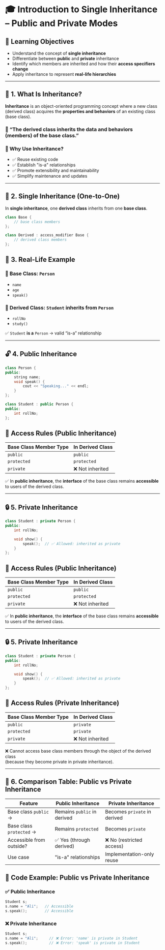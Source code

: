 # 🎓 Introduction to Single Inheritance – Public and Private Modes

## 🎯 Learning Objectives

- Understand the concept of **single inheritance**
- Differentiate between **public** and **private** inheritance
- Identify which members are inherited and how their **access specifiers change**
- Apply inheritance to represent **real-life hierarchies**

---

## 📌 1. What Is Inheritance?

**Inheritance** is an object-oriented programming concept where a new class  
(derived class) acquires the **properties and behaviors** of an existing class (base class).

### 🧠 “The derived class inherits the data and behaviors (members) of the base class.”

### 🔹 Why Use Inheritance?

- ✅ Reuse existing code
- ✅ Establish "is-a" relationships
- ✅ Promote extensibility and maintainability
- ✅ Simplify maintenance and updates

---

## 🧱 2. Single Inheritance (One-to-One)

In **single inheritance**, one **derived class** inherits from one **base class**.

```cpp
class Base {
    // base class members
};

class Derived : access_modifier Base {
    // derived class members
};
```
## 🧠 3. Real-Life Example

### 🔸 Base Class: `Person`
- `name`
- `age`
- `speak()`

### 🔸 Derived Class: `Student` inherits from `Person`
- `rollNo`
- `study()`

✅ `Student` **is a** `Person` → valid “is-a” relationship

---

## 🔓 4. Public Inheritance

```cpp
class Person {
public:
    string name;
    void speak() {
        cout << "Speaking..." << endl;
    }
};

class Student : public Person {
public:
    int rollNo;
};
```
## 🔹 Access Rules (Public Inheritance)

| Base Class Member Type | In Derived Class |
|------------------------|------------------|
| `public`               | `public`         |
| `protected`            | `protected`      |
| `private`              | ❌ Not inherited |

✅ In **public inheritance**, the **interface** of the base class remains **accessible** to users of the derived class.

---

## 🔒 5. Private Inheritance

```cpp
class Student : private Person {
public:
    int rollNo;

    void show() {
        speak();  // ✅ Allowed: inherited as private
    }
};
```
## 🔹 Access Rules (Public Inheritance)

| Base Class Member Type | In Derived Class |
|------------------------|------------------|
| `public`               | `public`         |
| `protected`            | `protected`      |
| `private`              | ❌ Not inherited |

✅ In **public inheritance**, the **interface** of the base class remains **accessible** to users of the derived class.

---

## 🔒 5. Private Inheritance

```cpp
class Student : private Person {
public:
    int rollNo;

    void show() {
        speak();  // ✅ Allowed: inherited as private
    }
};
```
## 🔹 Access Rules (Private Inheritance)

| Base Class Member Type | In Derived Class |
|------------------------|------------------|
| `public`               | `private`        |
| `protected`            | `private`        |
| `private`              | ❌ Not inherited  |

❌ Cannot access base class members through the object of the derived class  
(because they become private in private inheritance).

---

## 🔁 6. Comparison Table: Public vs Private Inheritance

| Feature                      | **Public Inheritance**     | **Private Inheritance**        |
|------------------------------|-----------------------------|---------------------------------|
| Base class `public` →        | Remains `public` in derived | Becomes `private` in derived    |
| Base class `protected` →     | Remains `protected`         | Becomes `private`               |
| Accessible from outside?     | ✅ Yes (through derived)     | ❌ No (restricted access)        |
| Use case                     | "is-a" relationships        | Implementation-only reuse       |
## 📝 Code Example: Public vs Private Inheritance

### ✅ Public Inheritance

```cpp
Student s;
s.name = "Ali";   // Accessible
s.speak();        // Accessible
```
### ❌ Private Inheritance

```cpp
Student s;
s.name = "Ali";     // ❌ Error: 'name' is private in Student
s.speak();          // ❌ Error: 'speak' is private in Student
```
